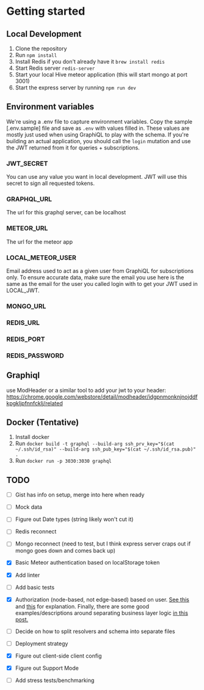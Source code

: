 # Getting started

## Local Development
1. Clone the repository
2. Run `npm install`
3. Install Redis if you don't already have it `brew install redis`
4. Start Redis server `redis-server`
5. Start your local Hive meteor application (this will start mongo at port 3001)
6. Start the express server by running `npm run dev`

## Environment variables
We're using a .env file to capture environment variables. Copy the sample [.env.sample] file and save as `.env` with values filled in. These values are mostly just used when using GraphiQL to play with the schema. If you're building an actual application, you should call the `login` mutation and use the JWT returned from it for queries + subscriptions.

### JWT_SECRET
You can use any value you want in local development. JWT will use this secret to sign all requested tokens.

### GRAPHQL_URL
The url for this graphql server, can be localhost

### METEOR_URL
The url for the meteor app

### LOCAL_METEOR_USER
Email address used to act as a given user from GraphiQL for subscriptions only. To ensure accurate data, make sure the email you use here is the same as the email for the user you called login with to get your JWT used in LOCAL_JWT.

### MONGO_URL
### REDIS_URL
### REDIS_PORT
### REDIS_PASSWORD

## Graphiql
use ModHeader or a similar tool to add your jwt to your header:
https://chrome.google.com/webstore/detail/modheader/idgpnmonknjnojddfkpgkljpfnnfcklj/related

## Docker (Tentative)
1. Install docker
1. Run `docker build -t graphql --build-arg ssh_prv_key="$(cat ~/.ssh/id_rsa)" --build-arg ssh_pub_key="$(cat ~/.ssh/id_rsa.pub)" .`
2. Run `docker run -p 3030:3030 graphql`


## TODO
- [ ] Gist has info on setup, merge into here when ready
- [ ] Mock data
- [ ] Figure out Date types (string likely won't cut it)
- [ ] Redis reconnect
- [ ] Mongo reconnect (need to test, but I think express server craps out if mongo goes down and comes back up)
- [x] Basic Meteor authentication based on localStorage token
- [x] Add linter
- [ ] Add basic tests
- [x] Authorization (node-based, not edge-based) based on user. [See this](https://dev-blog.apollodata.com/auth-in-graphql-part-2-c6441bcc4302) and [this](http://graphql.org/learn/authorization/) for explanation. Finally, there are some good examples/descriptions around separating business layer logic [in this post.](https://medium.com/@simontucker/building-chatty-part-7-authentication-in-graphql-cd37770e5ab3)
- [ ] Decide on how to split resolvers and schema into separate files
- [ ] Deployment strategy
- [x] Figure out client-side client config
- [x] Figure out Support Mode
- [ ] Add stress tests/benchmarking

